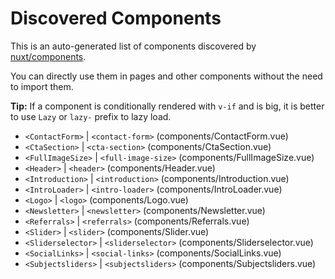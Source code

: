 # Discovered Components

This is an auto-generated list of components discovered by [nuxt/components](https://github.com/nuxt/components).

You can directly use them in pages and other components without the need to import them.

**Tip:** If a component is conditionally rendered with `v-if` and is big, it is better to use `Lazy` or `lazy-` prefix to lazy load.

- `<ContactForm>` | `<contact-form>` (components/ContactForm.vue)
- `<CtaSection>` | `<cta-section>` (components/CtaSection.vue)
- `<FullImageSize>` | `<full-image-size>` (components/FullImageSize.vue)
- `<Header>` | `<header>` (components/Header.vue)
- `<Introduction>` | `<introduction>` (components/Introduction.vue)
- `<IntroLoader>` | `<intro-loader>` (components/IntroLoader.vue)
- `<Logo>` | `<logo>` (components/Logo.vue)
- `<Newsletter>` | `<newsletter>` (components/Newsletter.vue)
- `<Referrals>` | `<referrals>` (components/Referrals.vue)
- `<Slider>` | `<slider>` (components/Slider.vue)
- `<Sliderselector>` | `<sliderselector>` (components/Sliderselector.vue)
- `<SocialLinks>` | `<social-links>` (components/SocialLinks.vue)
- `<Subjectsliders>` | `<subjectsliders>` (components/Subjectsliders.vue)
